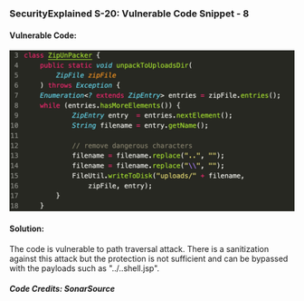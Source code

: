 ### SecurityExplained S-20: Vulnerable Code Snippet - 8

#### Vulnerable Code: 

![Vulnerable Code](../media/code-8.jpg)


#### Solution: 

The code is vulnerable to path traversal attack. There is a sanitization against this attack but the protection is not sufficient and can be bypassed with the payloads such as ".\./.\.shell.jsp". 

##### Code Credits: SonarSource